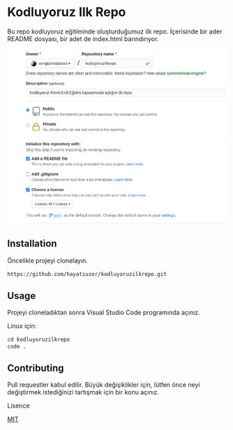 # Kodluyoruz Ilk Repo
Bu repo kodluyoruz eğitiminde oluşturduğumuz ilk repo. İçerisinde bir ader README dosyası, bir adet de index.html barındırıyor.

![Image](https://raw.githubusercontent.com/Kodluyoruz/taskforce/main/git/odev1/figures/github.png)

## Installation

Öncelikle projeyi clonelayın.

```bash
https://github.com/hayatiuzer/kodluyoruzilkrepo.git
```

## Usage

Projeyi cloneladıktan sonra Visual Studio Code programında açınız.

Linux için:


```linux
cd kodluyoruzilkrepo
code .
```

## Contributing

Pull requestler kabul edilir. Büyük değişiklikler için, lütfen önce neyi değiştirmek istediğinizi tartışmak için bir konu açınız.

Lisence

[MIT](https://choosealicense.com/licenses/mit/)